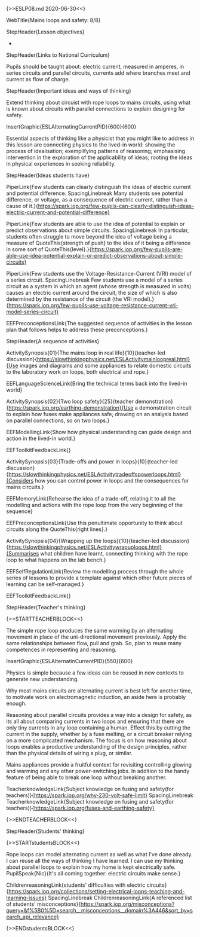 {>>ESLP08.md 2020-06-30<<}

WebTitle{Mains loops and safety: 8/8}

StepHeader{Lesson objectives}

- 

StepHeader{Links to National Curriculum}

Pupils should be taught about: electric current, measured in amperes, in series circuits and parallel circuits, currents add where branches meet and current as flow of charge.

StepHeader{Important ideas and ways of thinking}

Extend thinking about circuist with rope loops to mains circuits, using what is known about circuits with parallel connections to explain designing for safety.

InsertGraphic{ESLAlternatingCurrentPID}{600}{600}

Essential aspects of thinking like a physicist that you might like to address in this lesson are connecting physics to the lived-in world: showing the process of idealisation; exemplifying patterns of reasoning; emphasising intervention in the exploration of the applicability of ideas; rooting the ideas in physical experiences in seeking reliability.

StepHeader{Ideas students have}

PiperLink{Few students can clearly distinguish the ideas of electric current and potential difference. SpacingLinebreak  Many students see potential difference, or voltage, as a consequence of electric current, rather than a cause of it.}{https://spark.iop.org/few-pupils-can-clearly-distinguish-ideas-electric-current-and-potential-difference}

PiperLink{Few students are able to use the idea of potential to explain or predict observations about simple circuits. SpacingLinebreak  In particular, students often struggle to move beyond the idea of voltage being a measure of QuoteThis{strength of push} to the idea of it being a difference in some sort of QuoteThis{level}.}{https://spark.iop.org/few-pupils-are-able-use-idea-potential-explain-or-predict-observations-about-simple-circuits}

PiperLink{Few students use the Voltage-Resistance-Current (VRI) model of a series circuit. SpacingLinebreak Few students use a model of a series circuit as a system in which an agent (whose strength is measured in volts) causes an electric current around the circuit, the size of which is also determined by the resistance of the circuit (the VRI model).}{https://spark.iop.org/few-pupils-use-voltage-resistance-current-vri-model-series-circuit}

EEFPreconceptionsLink{The suggested sequence of activities in the lesson plan that follows helps to address these preconceptions.}

StepHeader{A sequence of activities}

ActivitySynopsis{01}{The mains loop in real life}{10}{teacher-led discussion}{https://slowthinkingphysics.net/ESLActivitymainloopreal.html}{Use images and diagrams and some appliances to relate domestic circuits to the laboratory work on loops, both electrical and rope.}

EEFLanguageScienceLink{Bring the technical terms back into the lived-in world}

ActivitySynopsis{02}{Two loop safety}{25}{teacher demonstration}{https://spark.iop.org/earthing-demonstration}{Use a demonstration circuit to explain how fuses make appliances safe, drawing on an analysis based on parallel connections, so on two loops.}

EEFModellingLink{Show how physical understanding can guide design and action in the lived-in world.}

EEFToolkitFeedbackLink{}

ActivitySynopsis{03}{Trade-offs and power in loops}{10}{teacher-led discussion}{https://slowthinkingphysics.net/ESLActivitytradeoffspowerloops.html}{Considers how you can control power in loops and the consequences for mains circuits.}

EEFMemoryLink{Rehearse the idea of a trade-off, relating it to all the modelling and actions with the rope loop from the very beginning of the sequence}

EEFPreconceptionsLink{Use this penultimate opportunity to think about circuits along the QuoteThis{right lines}.}

ActivitySynopsis{04}{Wrapping up the loops}{10}{teacher-led discussion}{https://slowthinkingphysics.net/ESLActivitywrapuploops.html}{Summarises what children have learnt, connecting thinking with the  rope loop to what happens on the lab bench.}

EEFSelfRegulationLink{Review the modelling process through the whole series of lessons to provide a template against which other future pieces of learning can be self-managed.}

EEFToolkitFeedbackLink{}

StepHeader{Teacher's thinking}




{>>STARTTEACHERBLOCK<<}

The simple rope loop produces the same warming by an alternating movement in place of the uni-directional movement previously. Apply the same relationships between flow, pull and grab. So, plan to reuse many competences in representing and reasoning.

InsertGraphic{ESLAlternatinCurrentPID}{550}{600}

Physics is simple because a few ideas can be reused in new contexts to generate new understanding.

Why most mains circuits are alternating current is best left for another time, to motivate work on electromagnetic induction, an aside here is probably enough.

Reasoning about parallel circuits provides a way into a design for safety, as its all about comparing currents in two loops and ensuring that there are only tiny currents in any loop containing a human. Effect this by cutting the current in the supply, whether by a fuse melting, or a circuit breaker relying on a more complicated mechanism. The focus is on how reasoning about loops enables a productive understanding of the design principles, rather than the physical details of wiring a plug, or similar.

Mains appliances provide a fruitful context for revisiting controlling glowing and warming and any other power-switching jobs. In addition to the handy feature of being able to break one loop without breaking another.

TeacherknowledgeLink{Subject knowledge on fusing and safety(for teachers)}{https://spark.iop.org/why-230-volt-safe-limit}
 SpacingLinebreak 
TeacherknowledgeLink{Subject knowledge on fusing and safety(for teachers)}{https://spark.iop.org/fuses-and-earthing-safety}

{>>ENDTEACHERBLOCK<<}

StepHeader{Students' thinking}

{>>STARTstudentsBLOCK<<}

Rope loops can model alternating current as well as what I've done already. I can reuse all the ways of thinking I have learned. I can use my thinking about parallel loops to explain how my home is kept electrically safe.
PupilSpeak{Nic}{It's all coming together: electric circuits make sense.}

ChildrenreasoningLink{students' difficulties with electric circuits}{https://spark.iop.org/collections/setting-electrical-loops-teaching-and-learning-issues}
 SpacingLinebreak 
ChildrenreasoningLink{A referenced list of students' misconceptions}{https://spark.iop.org/misconceptions?query=&f%5B0%5D=search__misconceptions__domain%3A446&sort_by=search_api_relevance}

{>>ENDstudentsBLOCK<<}

